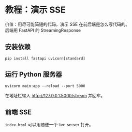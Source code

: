 # 教程：演示 SSE 
价值：用尽可能简短的代码，演示 SSE 在前后端是怎么写代码的。   
后端用 FastAPI 的 StreamingResponse   

## 安装依赖
```
pip install fastapi uvicorn[standard]
```

## 运行 Python 服务器
```
uvicorn main:app --reload --port 5000
```

在地址栏输入 http://127.0.0.1:5000/stream 并回车。

## 前端 SSE
`index.html` 可以用随便一个 live server 打开。


